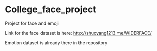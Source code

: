 # College_face_project
Project for face and emoji


Link for the face dataset is here: http://shuoyang1213.me/WIDERFACE/

Emotion dataset is already there in the repository
